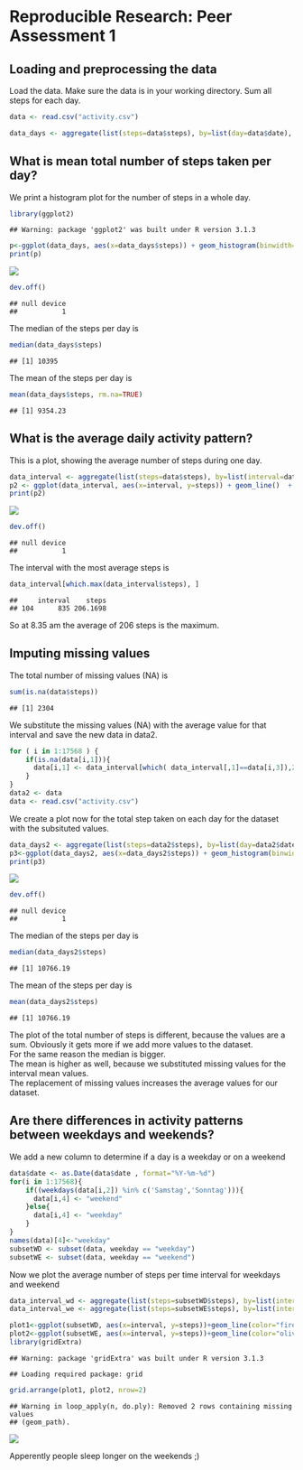 # Reproducible Research: Peer Assessment 1


## Loading and preprocessing the data
Load the data. Make sure the data is in your working directory. Sum all steps for each day.

```r
data <- read.csv("activity.csv")

data_days <- aggregate(list(steps=data$steps), by=list(day=data$date), FUN = sum, na.rm=TRUE)
```
## What is mean total number of steps taken per day?
We print a histogram plot for the number of steps in a whole day.

```r
library(ggplot2)
```

```
## Warning: package 'ggplot2' was built under R version 3.1.3
```

```r
p<-ggplot(data_days, aes(x=data_days$steps)) + geom_histogram(binwidth=500)+ xlab('Steps') + ylab('Days') 
print(p)
```

![](PA1_template_files/figure-html/unnamed-chunk-2-1.png) 

```r
dev.off()
```

```
## null device 
##           1
```
The median of the steps per day is

```r
median(data_days$steps)
```

```
## [1] 10395
```
The mean of the steps per day is

```r
mean(data_days$steps, rm.na=TRUE)
```

```
## [1] 9354.23
```

## What is the average daily activity pattern?
This is a plot, showing the average number of steps during one day.

```r
data_interval <- aggregate(list(steps=data$steps), by=list(interval=data$interval), FUN = mean, na.rm=TRUE)
p2 <- ggplot(data_interval, aes(x=interval, y=steps)) + geom_line()  + xlab("Time in min") + ylab("Average Steps")
print(p2)
```

![](PA1_template_files/figure-html/unnamed-chunk-5-1.png) 

```r
dev.off()
```

```
## null device 
##           1
```
The interval with the most average steps is

```r
data_interval[which.max(data_interval$steps), ]
```

```
##     interval    steps
## 104      835 206.1698
```
So at 8.35 am the average of 206 steps is the maximum.

## Imputing missing values
The total number of missing values (NA) is

```r
sum(is.na(data$steps))
```

```
## [1] 2304
```
We substitute the missing values (NA) with the average value for that interval and save the new data in data2.

```r
for ( i in 1:17568 ) {
    if(is.na(data[i,1])){
      data[i,1] <- data_interval[which( data_interval[,1]==data[i,3]),2]
    }
}
data2 <- data
data <- read.csv("activity.csv")
```
We create a plot now for the total step taken on each day for the dataset with the subsituted values.

```r
data_days2 <- aggregate(list(steps=data2$steps), by=list(day=data2$date), FUN = sum, na.rm=TRUE)
p3<-ggplot(data_days2, aes(x=data_days2$steps)) + geom_histogram(binwidth=500)+ xlab('Steps') + ylab('Days') 
print(p3)
```

![](PA1_template_files/figure-html/unnamed-chunk-9-1.png) 

```r
dev.off()
```

```
## null device 
##           1
```
The median of the steps per day is

```r
median(data_days2$steps)
```

```
## [1] 10766.19
```
The mean of the steps per day is

```r
mean(data_days2$steps)
```

```
## [1] 10766.19
```
The plot of the total number of steps is different, because the values are a sum. Obviously it gets more if we add more values to the dataset.  
For the same reason the median is bigger.  
The mean is higher as well, because we substituted missing values for the interval mean values.  
The replacement of missing values increases the average values for our dataset.  



## Are there differences in activity patterns between weekdays and weekends?
We add a new column to determine if a day is a weekday or on a weekend  

```r
data$date <- as.Date(data$date , format="%Y-%m-%d")
for(i in 1:17568){
    if((weekdays(data[i,2]) %in% c('Samstag','Sonntag'))){
      data[i,4] <- "weekend" 
    }else{
      data[i,4] <- "weekday"
    }
}
names(data)[4]<-"weekday"
subsetWD <- subset(data, weekday == "weekday")
subsetWE <- subset(data, weekday == "weekend")
```
Now we plot the average number of steps per time interval for weekdays and weekend    

```r
data_interval_wd <- aggregate(list(steps=subsetWD$steps), by=list(interval=subsetWD$interval), FUN = mean, na.rm=TRUE)
data_interval_we <- aggregate(list(steps=subsetWE$steps), by=list(interval=subsetWE$interval), FUN = mean, na.rm=TRUE)

plot1<-ggplot(subsetWD, aes(x=interval, y=steps))+geom_line(color="firebrick") + ggtitle("Weekdays")
plot2<-ggplot(subsetWE, aes(x=interval, y=steps))+geom_line(color="olivedrab") + xlab("Time in %H%M") + ggtitle("Weekends")
library(gridExtra)
```

```
## Warning: package 'gridExtra' was built under R version 3.1.3
```

```
## Loading required package: grid
```

```r
grid.arrange(plot1, plot2, nrow=2)
```

```
## Warning in loop_apply(n, do.ply): Removed 2 rows containing missing values
## (geom_path).
```

![](PA1_template_files/figure-html/unnamed-chunk-13-1.png) 
  
Apperently people sleep longer on the weekends ;)  



